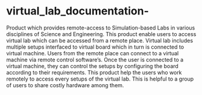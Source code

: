 # virtual_lab_documentation-
Product which provides remote-access to Simulation-based Labs in various disciplines of Science and Engineering. 
This product enable users to access virtual lab which can be accessed from a remote place. Virtual lab includes multiple setups interfaced to virtual board which in turn is connected to virtual machine. 
Users from the remote place can connect to a virtual machine via remote control software’s. Once the user is connected to a virtual machine, they can control the setups by configuring the board according to their requirements. 
This product help the users who work remotely to access every setups of the virtual lab. 
This is helpful to a group of users to share costly hardware among them.
